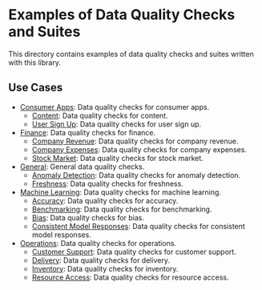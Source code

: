 # Examples of Data Quality Checks and Suites

This directory contains examples of data quality checks and suites written with this library. 

## Use Cases
- [Consumer Apps](/examples/consumer/): Data quality checks for consumer apps.
    - [Content](/examples/consumer/content/): Data quality checks for content.
    - [User Sign Up](/examples/consumer/user_sign_up/): Data quality checks for user sign up.
- [Finance](/examples/finance/): Data quality checks for finance.
    - [Company Revenue](/examples/finance/company_revenue/): Data quality checks for company revenue.
    - [Company Expenses](/examples/finance/company_expenses/): Data quality checks for company expenses.
    - [Stock Market](/examples/finance/stock_market/): Data quality checks for stock market.
- [General](/examples/general/): General data quality checks.
    - [Anomaly Detection](/examples/general/anomaly_detection/): Data quality checks for anomaly detection.
    - [Freshness](/examples/general/freshness/): Data quality checks for freshness.
- [Machine Learning](/examples/ml/): Data quality checks for machine learning.
    - [Accuracy](/examples/ml/accuracy/): Data quality checks for accuracy.
    - [Benchmarking](/examples/ml/benchmarking/): Data quality checks for benchmarking.
    - [Bias](/examples/ml/bias/): Data quality checks for bias.
    - [Consistent Model Responses](/examples/ml/consistent_model_responses/): Data quality checks for consistent model responses.
- [Operations](/examples/operations/): Data quality checks for operations.
    - [Customer Support](/examples/operations/customer_support/): Data quality checks for customer support.
    - [Delivery](/examples/operations/delivery/): Data quality checks for delivery.
    - [Inventory](/examples/operations/inventory/): Data quality checks for inventory.
    - [Resource Access](/examples/operations/resource_access/): Data quality checks for resource access.